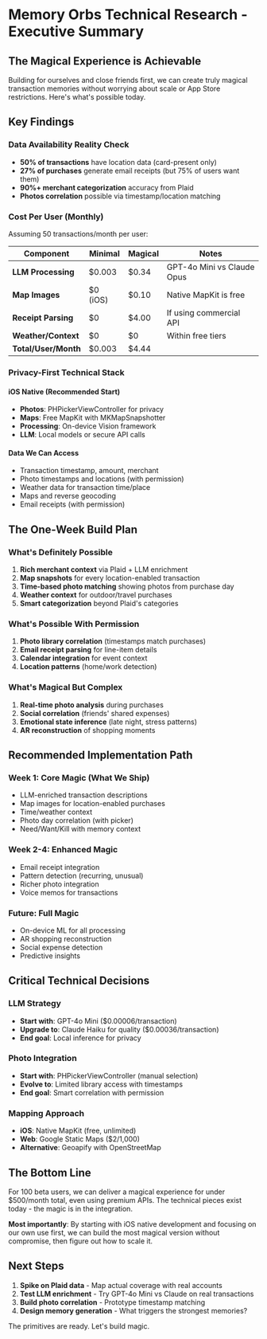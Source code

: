 # Memory Orbs Technical Research - Executive Summary

## The Magical Experience is Achievable

Building for ourselves and close friends first, we can create truly magical transaction memories without worrying about scale or App Store restrictions. Here's what's possible today.

## Key Findings

### Data Availability Reality Check
- **50% of transactions** have location data (card-present only)
- **27% of purchases** generate email receipts (but 75% of users want them)
- **90%+ merchant categorization** accuracy from Plaid
- **Photos correlation** possible via timestamp/location matching

### Cost Per User (Monthly)
Assuming 50 transactions/month per user:

| Component | Minimal | Magical | Notes |
|-----------|---------|---------|-------|
| **LLM Processing** | $0.003 | $0.34 | GPT-4o Mini vs Claude Opus |
| **Map Images** | $0 (iOS) | $0.10 | Native MapKit is free |
| **Receipt Parsing** | $0 | $4.00 | If using commercial API |
| **Weather/Context** | $0 | $0 | Within free tiers |
| **Total/User/Month** | $0.003 | $4.44 | |

### Privacy-First Technical Stack

#### iOS Native (Recommended Start)
- **Photos**: PHPickerViewController for privacy
- **Maps**: Free MapKit with MKMapSnapshotter
- **Processing**: On-device Vision framework
- **LLM**: Local models or secure API calls

#### Data We Can Access
- Transaction timestamp, amount, merchant
- Photo timestamps and locations (with permission)
- Weather data for transaction time/place
- Maps and reverse geocoding
- Email receipts (with permission)

## The One-Week Build Plan

### What's Definitely Possible
1. **Rich merchant context** via Plaid + LLM enrichment
2. **Map snapshots** for every location-enabled transaction
3. **Time-based photo matching** showing photos from purchase day
4. **Weather context** for outdoor/travel purchases
5. **Smart categorization** beyond Plaid's categories

### What's Possible With Permission
1. **Photo library correlation** (timestamps match purchases)
2. **Email receipt parsing** for line-item details
3. **Calendar integration** for event context
4. **Location patterns** (home/work detection)

### What's Magical But Complex
1. **Real-time photo analysis** during purchases
2. **Social correlation** (friends' shared expenses)
3. **Emotional state inference** (late night, stress patterns)
4. **AR reconstruction** of shopping moments

## Recommended Implementation Path

### Week 1: Core Magic (What We Ship)
- LLM-enriched transaction descriptions
- Map images for location-enabled purchases
- Time/weather context
- Photo day correlation (with picker)
- Need/Want/Kill with memory context

### Week 2-4: Enhanced Magic
- Email receipt integration
- Pattern detection (recurring, unusual)
- Richer photo integration
- Voice memos for transactions

### Future: Full Magic
- On-device ML for all processing
- AR shopping reconstruction
- Social expense detection
- Predictive insights

## Critical Technical Decisions

### LLM Strategy
- **Start with**: GPT-4o Mini ($0.00006/transaction)
- **Upgrade to**: Claude Haiku for quality ($0.00036/transaction)
- **End goal**: Local inference for privacy

### Photo Integration
- **Start with**: PHPickerViewController (manual selection)
- **Evolve to**: Limited library access with timestamps
- **End goal**: Smart correlation with permission

### Mapping Approach
- **iOS**: Native MapKit (free, unlimited)
- **Web**: Google Static Maps ($2/1,000)
- **Alternative**: Geoapify with OpenStreetMap

## The Bottom Line

For 100 beta users, we can deliver a magical experience for under $500/month total, even using premium APIs. The technical pieces exist today - the magic is in the integration.

**Most importantly**: By starting with iOS native development and focusing on our own use first, we can build the most magical version without compromise, then figure out how to scale it.

## Next Steps

1. **Spike on Plaid data** - Map actual coverage with real accounts
2. **Test LLM enrichment** - Try GPT-4o Mini vs Claude on real transactions
3. **Build photo correlation** - Prototype timestamp matching
4. **Design memory generation** - What triggers the strongest memories?

The primitives are ready. Let's build magic.